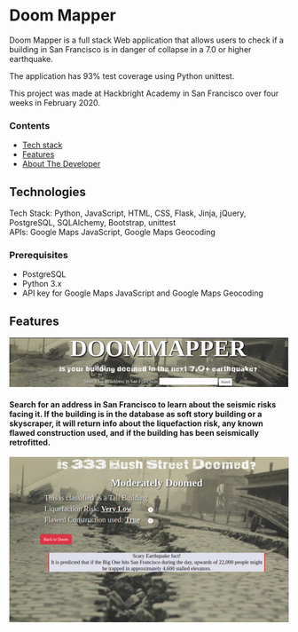 # **Doom Mapper**

Doom Mapper is a full stack Web application that allows users to check if a building in San Francisco is in danger of collapse in a 7.0 or higher earthquake.

The application has 93% test coverage using Python unittest.

This project was made at Hackbright Academy in San Francisco over four weeks in February 2020.

### Contents

* [Tech stack](#techstack)
* [Features](#features)
* [About The Developer](#aboutme)

## <a name="techstack"></a>Technologies

Tech Stack: Python, JavaScript, HTML, CSS, Flask, Jinja, jQuery, PostgreSQL, SQLAlchemy, Bootstrap, unittest <br>
APIs: Google Maps JavaScript, Google Maps Geocoding

### Prerequisites

- PostgreSQL
- Python 3.x
- API key for Google Maps JavaScript and Google Maps Geocoding

## <a name="features"></a>Features

![Doom Logo](/static/img/Doom_logo.gif)

#### Search for an address in San Francisco to learn about the seismic risks facing it. If the building is in the database as soft story building or a skyscraper, it will return info about the liquefaction risk, any known flawed construction used, and if the building has been seismically retrofitted.


![Results](/static/img/Results_page.png)



